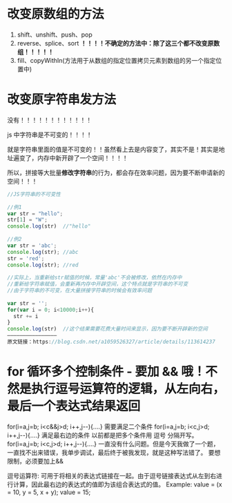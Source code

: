 # 改变原数组的方法

1. shift、unshift、push、pop
2. reverse、splice、sort **！！！！不确定的方法中：除了这三个都不改变原数组！！！！！**
3. fill、copyWithIn(方法用于从数组的指定位置拷贝元素到数组的另一个指定位置中)

# 改变原字符串发方法

没有！！！！！！！！！！！！

js 中字符串是不可变的！！！！

就是字符串里面的值是不可变的！！虽然看上去是内容变了，其实不是！其实是地址遍变了，内存中新开辟了一个空间！！！！

所以，拼接等大批量**修改字符串**的行为，都会存在效率问题，因为要不断申请新的空间！！！

```js
//JS字符串的不可变性
 
//例1
var str = "hello";
str[1] = "W";
console.log(str)  //"hello"
 
//例2
var str = 'abc';
console.log(str); //abc
str = 'red';
console.log(str); //red
 
//实际上，当重新给str赋值的时候，常量'abc'不会被修改，依然在内存中
//重新给字符串赋值，会重新再内存中开辟空间，这个特点就是字符串的不可变
//由于字符串的不可变，在大量拼接字符串的时候会有效率问题
 
var str = '';
for(var i = 0; i<10000;i++){
  str += i
}
console.log(str)  //这个结果需要花费大量时间来显示，因为要不断开辟新的空间
————————————————
原文链接：https://blog.csdn.net/a1059526327/article/details/113614237
```

# for 循环多个控制条件 - 要加 && 哦！不然是执行逗号运算符的逻辑，从左向右，最后一个表达式结果返回

for(i=a,j=b; i<c&&j>d; i++,j--){....} 需要满足二个条件
for(i=a,j=b; i<c,j>d; i++,j--){....} 满足最右边的条件
以前都是把多个条件用 逗号 分隔开写。for(i=a,j=b; i<c,j>d; i++,j--){....}
一直没有什么问题。但是今天我做了一个题，一直找不出来错误，我单步调试，最后终于被我发现，就是这种写法错了。
要想限制，必须要加上&&

逗号运算符:
可用于将相关的表达式链接在一起。由于逗号链接表达式从左到右进行计算，因此最右边的表达式的值即为该组合表达式的值。
Example: value = (x = 10, y = 5, x + y);
value = 15;